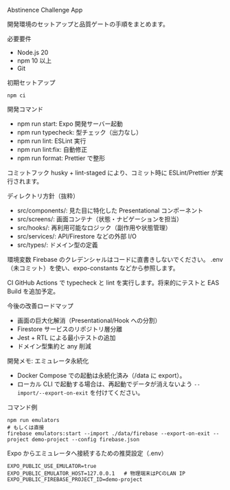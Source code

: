 Abstinence Challenge App

開発環境のセットアップと品質ゲートの手順をまとめます。

必要要件

- Node.js 20
- npm 10 以上
- Git

初期セットアップ

```
npm ci
```

開発コマンド

- npm run start: Expo 開発サーバー起動
- npm run typecheck: 型チェック（出力なし）
- npm run lint: ESLint 実行
- npm run lint:fix: 自動修正
- npm run format: Prettier で整形

コミットフック
husky + lint-staged により、コミット時に ESLint/Prettier が実行されます。

ディレクトリ方針（抜粋）

- src/components/: 見た目に特化した Presentational コンポーネント
- src/screens/: 画面コンテナ（状態・ナビゲーションを担当）
- src/hooks/: 再利用可能なロジック（副作用や状態管理）
- src/services/: API/Firestore などの外部 I/O
- src/types/: ドメイン型の定義

環境変数
Firebase のクレデンシャルはコードに直書きしないでください。
.env（未コミット）を使い、expo-constants などから参照します。

CI
GitHub Actions で typecheck と lint を実行します。将来的にテストと EAS Build を追加予定。

今後の改善ロードマップ

- 画面の巨大化解消（Presentational/Hook への分割）
- Firestore サービスのリポジトリ層分離
- Jest + RTL による最小テストの追加
- ドメイン型集約と any 削減


開発メモ: エミュレータ永続化

- Docker Compose での起動は永続化済み（/data に export）。
- ローカル CLI で起動する場合は、再起動でデータが消えないよう `--import/--export-on-exit` を付けてください。

コマンド例

```
npm run emulators
# もしくは直接
firebase emulators:start --import ./data/firebase --export-on-exit --project demo-project --config firebase.json
```

Expo からエミュレータへ接続するための推奨設定（.env）

```
EXPO_PUBLIC_USE_EMULATOR=true
EXPO_PUBLIC_EMULATOR_HOST=127.0.0.1   # 物理端末はPCのLAN IP
EXPO_PUBLIC_FIREBASE_PROJECT_ID=demo-project
```



